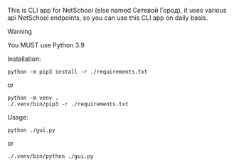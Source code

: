 This is CLI app for NetSchool (else named Сетевой Город), it uses various api NetSchool endpoints, so you can use this CLI app on daily basis.

> [!WARNING]
> You MUST use Python 3.9

Installation:
```
python -m pip3 install -r ./requirements.txt
```
or
```
python -m venv .
./.venv/bin/pip3 -r ./requirements.txt
```

Usage:
```
python ./gui.py
```
or
```
./.venv/bin/python ./gui.py
```
